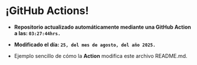 # ¡GitHub Actions!
* **Repositorio actualizado automáticamente mediante una GitHub Action a las: `03:27:44hrs.`**
* **Modificado el día: `25, del mes de agosto, del año 2025.`**

* Ejemplo sencillo de cómo la **Action** modifica este archivo README.md.
